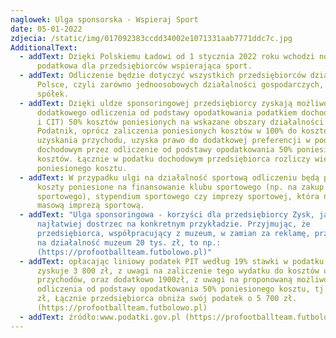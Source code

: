 ```yaml
---
naglowek: Ulga sponsorska - Wspieraj Sport
date: 05-01-2022
zdjecia: /static/img/017092383ccdd34002e1071331aab7771ddc7c.jpg
AdditionalText:
  - addText: Dzięki Polskiemu Ładowi od 1 stycznia 2022 roku wchodzi nowa ulga
      podatkowa dla przedsiębiorców wspierająca sport.
  - addText: Odliczenie będzie dotyczyć wszystkich przedsiębiorców działających w
      Polsce, czyli zarówno jednoosobowych działalności gospodarczych, jak i
      spółek.
  - addText: Dzięki uldze sponsoringowej przedsiębiorcy zyskają możliwość
      dodatkowego odliczenia od podstawy opodatkowania podatkiem dochodowym (PIT
      i CIT) 50% kosztów poniesionych na wskazane obszary działalności.
      Podatnik, oprócz zaliczenia poniesionych kosztów w 100% do kosztów
      uzyskania przychodu, uzyska prawo do dodatkowej preferencji w podatku
      dochodowym przez odliczenie od podstawy opodatkowania 50% poniesionych
      kosztów. Łącznie w podatku dochodowym przedsiębiorca rozliczy więc 150%
      poniesionego kosztu.
  - addText: W przypadku ulgi na działalność sportową odliczeniu będą podlegać
      koszty poniesione na finansowanie klubu sportowego (np. na zakup sprzętu
      sportowego), stypendium sportowego czy imprezy sportowej, która nie jest
      masową imprezą sportową.
  - addText: "Ulga sponsoringowa - korzyści dla przedsiębiorcy Zysk, jaki daje ulga,
      najłatwiej dostrzec na konkretnym przykładzie. Przyjmując, że
      przedsiębiorca, współpracujący z muzeum, w zamian za reklamę, przeznaczy
      na działalność muzeum 20 tys. zł, to np.:
      (https://profootballteam.futbolowo.pl)"
  - addText: opłacając liniowy podatek PIT według 19% stawki w podatku dochodowym
      zyskuje 3 800 zł, z uwagi na zaliczenie tego wydatku do kosztów uzyskania
      przychodów, oraz dodatkowo 1900zł, z uwagi na proponowaną możliwość
      odliczenia od podstawy opodatkowania 50% poniesionego kosztu, tj. 10 tys.
      zł, Łącznie przedsiębiorca obniża swój podatek o 5 700 zł.
      (https://profootballteam.futbolowo.pl)
  - addText: źródło:www.podatki.gov.pl (https://profootballteam.futbolowo.pl)
---
```

